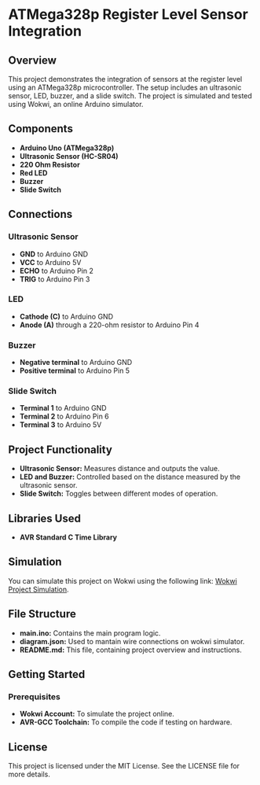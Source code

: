 
# ATMega328p Register Level Sensor Integration

## Overview
This project demonstrates the integration of sensors at the register level using an ATMega328p microcontroller. The setup includes an ultrasonic sensor, LED, buzzer, and a slide switch. The project is simulated and tested using Wokwi, an online Arduino simulator.

## Components
- **Arduino Uno (ATMega328p)**
- **Ultrasonic Sensor (HC-SR04)**
- **220 Ohm Resistor**
- **Red LED**
- **Buzzer**
- **Slide Switch**

## Connections
### Ultrasonic Sensor
- **GND** to Arduino GND
- **VCC** to Arduino 5V
- **ECHO** to Arduino Pin 2
- **TRIG** to Arduino Pin 3

### LED
- **Cathode (C)** to Arduino GND
- **Anode (A)** through a 220-ohm resistor to Arduino Pin 4

### Buzzer
- **Negative terminal** to Arduino GND
- **Positive terminal** to Arduino Pin 5

### Slide Switch
- **Terminal 1** to Arduino GND
- **Terminal 2** to Arduino Pin 6
- **Terminal 3** to Arduino 5V

## Project Functionality
- **Ultrasonic Sensor:** Measures distance and outputs the value.
- **LED and Buzzer:** Controlled based on the distance measured by the ultrasonic sensor.
- **Slide Switch:** Toggles between different modes of operation.

## Libraries Used
- **AVR Standard C Time Library**

## Simulation
You can simulate this project on Wokwi using the following link: [Wokwi Project Simulation](https://wokwi.com/projects/290056311044833800).

## File Structure
- **main.ino:** Contains the main program logic.
- **diagram.json:** Used to mantain wire connections on wokwi simulator.
- **README.md:** This file, containing project overview and instructions.

## Getting Started
### Prerequisites
- **Wokwi Account:** To simulate the project online.
- **AVR-GCC Toolchain:** To compile the code if testing on hardware.

## License
This project is licensed under the MIT License. See the LICENSE file for more details.
